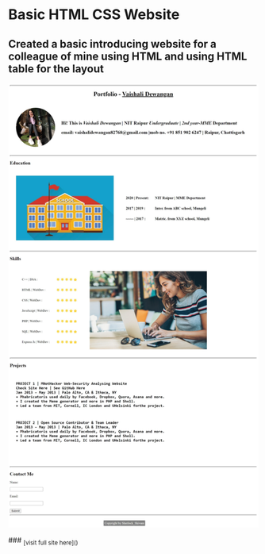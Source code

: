 # Basic HTML CSS Website
## Created a basic introducing website for a colleague of mine using HTML and using HTML table for the layout
<p><img src="captures_chrome-capture-2022-5-22.png" width:100%></p>
### <sub> [visit full site here]() </sub>
